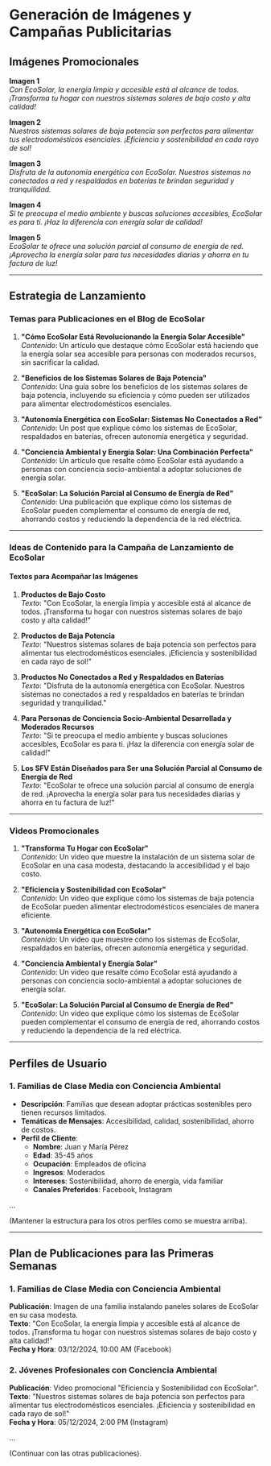 
# Generación de Imágenes y Campañas Publicitarias

## Imágenes Promocionales

**Imagen 1**  
*Con EcoSolar, la energía limpia y accesible está al alcance de todos. ¡Transforma tu hogar con nuestros sistemas solares de bajo costo y alta calidad!*

**Imagen 2**  
*Nuestros sistemas solares de baja potencia son perfectos para alimentar tus electrodomésticos esenciales. ¡Eficiencia y sostenibilidad en cada rayo de sol!*

**Imagen 3**  
*Disfruta de la autonomía energética con EcoSolar. Nuestros sistemas no conectados a red y respaldados en baterías te brindan seguridad y tranquilidad.*

**Imagen 4**  
*Si te preocupa el medio ambiente y buscas soluciones accesibles, EcoSolar es para ti. ¡Haz la diferencia con energía solar de calidad!*

**Imagen 5**  
*EcoSolar te ofrece una solución parcial al consumo de energía de red. ¡Aprovecha la energía solar para tus necesidades diarias y ahorra en tu factura de luz!*

---

## Estrategia de Lanzamiento

### Temas para Publicaciones en el Blog de EcoSolar

1. **"Cómo EcoSolar Está Revolucionando la Energía Solar Accesible"**  
   *Contenido*: Un artículo que destaque cómo EcoSolar está haciendo que la energía solar sea accesible para personas con moderados recursos, sin sacrificar la calidad.

2. **"Beneficios de los Sistemas Solares de Baja Potencia"**  
   *Contenido*: Una guía sobre los beneficios de los sistemas solares de baja potencia, incluyendo su eficiencia y cómo pueden ser utilizados para alimentar electrodomésticos esenciales.

3. **"Autonomía Energética con EcoSolar: Sistemas No Conectados a Red"**  
   *Contenido*: Un post que explique cómo los sistemas de EcoSolar, respaldados en baterías, ofrecen autonomía energética y seguridad.

4. **"Conciencia Ambiental y Energía Solar: Una Combinación Perfecta"**  
   *Contenido*: Un artículo que resalte cómo EcoSolar está ayudando a personas con conciencia socio-ambiental a adoptar soluciones de energía solar.

5. **"EcoSolar: La Solución Parcial al Consumo de Energía de Red"**  
   *Contenido*: Una publicación que explique cómo los sistemas de EcoSolar pueden complementar el consumo de energía de red, ahorrando costos y reduciendo la dependencia de la red eléctrica.

---

### Ideas de Contenido para la Campaña de Lanzamiento de EcoSolar

#### Textos para Acompañar las Imágenes

1. **Productos de Bajo Costo**  
   *Texto*: "Con EcoSolar, la energía limpia y accesible está al alcance de todos. ¡Transforma tu hogar con nuestros sistemas solares de bajo costo y alta calidad!"

2. **Productos de Baja Potencia**  
   *Texto*: "Nuestros sistemas solares de baja potencia son perfectos para alimentar tus electrodomésticos esenciales. ¡Eficiencia y sostenibilidad en cada rayo de sol!"

3. **Productos No Conectados a Red y Respaldados en Baterías**  
   *Texto*: "Disfruta de la autonomía energética con EcoSolar. Nuestros sistemas no conectados a red y respaldados en baterías te brindan seguridad y tranquilidad."

4. **Para Personas de Conciencia Socio-Ambiental Desarrollada y Moderados Recursos**  
   *Texto*: "Si te preocupa el medio ambiente y buscas soluciones accesibles, EcoSolar es para ti. ¡Haz la diferencia con energía solar de calidad!"

5. **Los SFV Están Diseñados para Ser una Solución Parcial al Consumo de Energía de Red**  
   *Texto*: "EcoSolar te ofrece una solución parcial al consumo de energía de red. ¡Aprovecha la energía solar para tus necesidades diarias y ahorra en tu factura de luz!"

---

### Videos Promocionales

1. **"Transforma Tu Hogar con EcoSolar"**  
   *Contenido*: Un video que muestre la instalación de un sistema solar de EcoSolar en una casa modesta, destacando la accesibilidad y el bajo costo.

2. **"Eficiencia y Sostenibilidad con EcoSolar"**  
   *Contenido*: Un video que explique cómo los sistemas de baja potencia de EcoSolar pueden alimentar electrodomésticos esenciales de manera eficiente.

3. **"Autonomía Energética con EcoSolar"**  
   *Contenido*: Un video que muestre cómo los sistemas de EcoSolar, respaldados en baterías, ofrecen autonomía energética y seguridad.

4. **"Conciencia Ambiental y Energía Solar"**  
   *Contenido*: Un video que resalte cómo EcoSolar está ayudando a personas con conciencia socio-ambiental a adoptar soluciones de energía solar.

5. **"EcoSolar: La Solución Parcial al Consumo de Energía de Red"**  
   *Contenido*: Un video que explique cómo los sistemas de EcoSolar pueden complementar el consumo de energía de red, ahorrando costos y reduciendo la dependencia de la red eléctrica.

---

## Perfiles de Usuario

### 1. Familias de Clase Media con Conciencia Ambiental
- **Descripción**: Familias que desean adoptar prácticas sostenibles pero tienen recursos limitados.
- **Temáticas de Mensajes**: Accesibilidad, calidad, sostenibilidad, ahorro de costos.
- **Perfil de Cliente**:  
  - **Nombre**: Juan y María Pérez  
  - **Edad**: 35-45 años  
  - **Ocupación**: Empleados de oficina  
  - **Ingresos**: Moderados  
  - **Intereses**: Sostenibilidad, ahorro de energía, vida familiar  
  - **Canales Preferidos**: Facebook, Instagram  

...

(Mantener la estructura para los otros perfiles como se muestra arriba).

---

## Plan de Publicaciones para las Primeras Semanas

### 1. Familias de Clase Media con Conciencia Ambiental
**Publicación**: Imagen de una familia instalando paneles solares de EcoSolar en su casa modesta.  
**Texto**: "Con EcoSolar, la energía limpia y accesible está al alcance de todos. ¡Transforma tu hogar con nuestros sistemas solares de bajo costo y alta calidad!"  
**Fecha y Hora**: 03/12/2024, 10:00 AM (Facebook)  

### 2. Jóvenes Profesionales con Conciencia Ambiental
**Publicación**: Video promocional "Eficiencia y Sostenibilidad con EcoSolar".  
**Texto**: "Nuestros sistemas solares de baja potencia son perfectos para alimentar tus electrodomésticos esenciales. ¡Eficiencia y sostenibilidad en cada rayo de sol!"  
**Fecha y Hora**: 05/12/2024, 2:00 PM (Instagram)  

...

(Continuar con las otras publicaciones).

